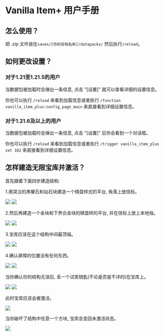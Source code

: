 # Vanilla Item+ 用户手册

## 怎么使用？

把 .zip 文件放在`saves/[你的存档名称]/datapacks/` 然后执行`/reload`。

## 如何更改设置？

### 对于1.21至1.21.5的用户

当数据包被加载时会弹出一条信息, 点击 "\[设置\]" 就可以查看详细的设置信息。

你也可以执行 `/reload` 来看到加载信息或者执行 `/function vanilla_item_plus:config_page_main` 来直接看到详细设置信息。

### 对于1.21.6及以上的用户

当数据包被加载时会弹出一条信息, 点击 "\[设置\]" 后你会看到一个对话框。

你也可以执行 `/reload` 来看到加载信息或者执行 `/trigger vanilla_item_plus set 102` 来直接看到详细设置信息。

## 怎样建造无限宝库并激活？

首先跟着下面四步建造结构:

1.用哭泣的黑曜石和钻石块建造一个棋盘样式的平台, 角落上放信标。

![](infinite_vault_structure_1.png) ![](infinite_vault_structure_up1.png)

2.然后再建造一个金块和下界合金块的棋盘样的平台, 并在信标上放上末地烛。

![](infinite_vault_structure_2.png) ![](infinite_vault_structure_up2.png)

3.宝库应该在这个结构中间最顶端。

![](infinite_vault_structure_3.png) ![](infinite_vault_structure_up3.png)

4.确认屏障的位置没有任何东西。

![](infinite_vault_structure_4.png) ![](infinite_vault_structure_up4.png)

当你确认你的结构无误后, 丢一个试炼钥匙(不论是否是不详的)在宝库上。

![](infinite_vault_structure_5.png) ![](infinite_vault_structure_6.png)

此时宝库应该会被激活。

![](infinite_vault_structure_7.png)

当你破坏了结构中任意一个方块, 宝库会变回未激活状态。

![](infinite_vault_structure_8.png)
